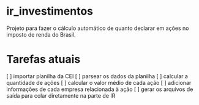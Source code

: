 # ir_investimentos
Projeto para fazer o cálculo automático de quanto declarar em ações no imposto de renda do Brasil.

# Tarefas atuais
[ ] importar planilha da CEI
[ ] parsear os dados da planilha
[ ] calcular a quantidade de ações
[ ] calcular o valor médio de cada ação
[ ] adicionar informações de cada empresa relacionada à ação
[ ] gerar os arquivos de saída para colar diretamente na parte de IR
